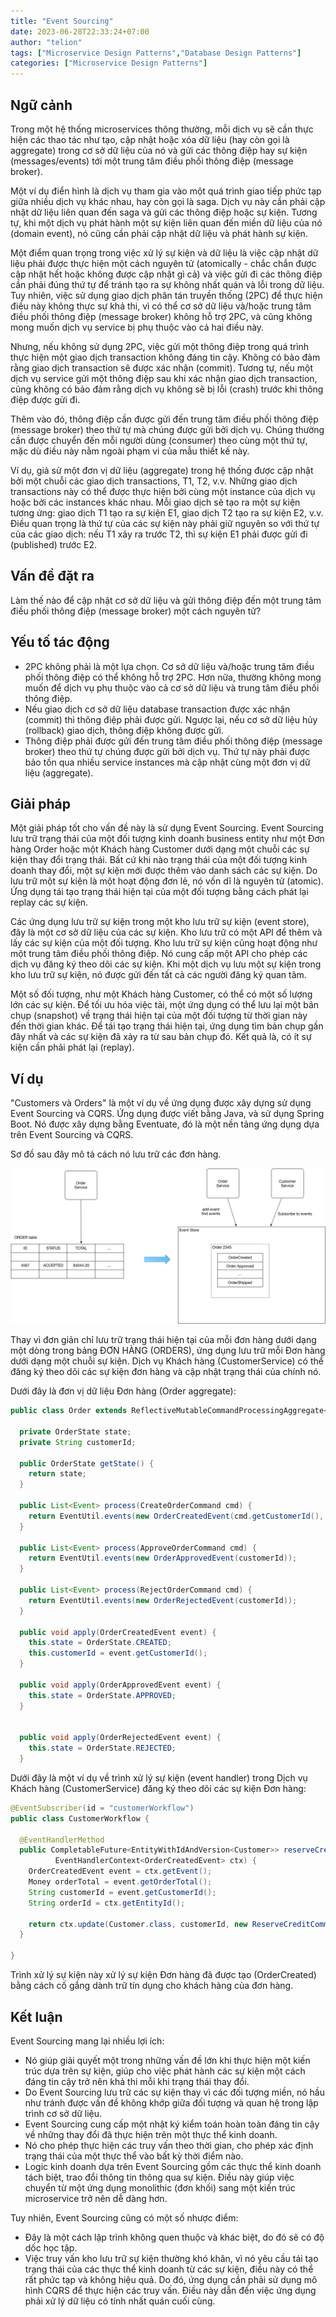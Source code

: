 ```yaml
---
title: "Event Sourcing"
date: 2023-06-28T22:33:24+07:00
author: "telion"
tags: ["Microservice Design Patterns","Database Design Patterns"]
categories: ["Microservice Design Patterns"]
---
```


## Ngữ cảnh
Trong một hệ thống microservices thông thường, mỗi dịch vụ sẽ cần thực hiện các thao tác như tạo, cập nhật hoặc xóa dữ liệu (hay còn gọi là aggregate) trong cơ sở dữ liệu của nó và gửi các thông điệp hay sự kiện (messages/events) tới một trung tâm điều phối thông điệp (message broker).

Một ví dụ điển hình là dịch vụ tham gia vào một quá trình giao tiếp phức tạp giữa nhiều dịch vụ khác nhau, hay còn gọi là saga. Dịch vụ này cần phải cập nhật dữ liệu liên quan đến saga và gửi các thông điệp hoặc sự kiện. Tương tự, khi một dịch vụ phát hành một sự kiện liên quan đến miền dữ liệu của nó (domain event), nó cũng cần phải cập nhật dữ liệu và phát hành sự kiện.

Một điểm quan trọng trong việc xử lý sự kiện và dữ liệu là việc cập nhật dữ liệu phải được thực hiện một cách nguyên tử (atomically - chắc chắn được cập nhật hết hoặc không được cập nhật gì cả) và việc gửi đi các thông điệp cần phải đúng thứ tự để tránh tạo ra sự không nhất quán và lỗi trong dữ liệu.
Tuy nhiên, việc sử dụng giao dịch phân tán truyền thống (2PC) để thực hiện điều này không thực sự khả thi, vì có thể cơ sở dữ liệu và/hoặc trung tâm điều phối thông điệp (message broker) không hỗ trợ 2PC, và cũng không mong muốn dịch vụ service bị phụ thuộc vào cả hai điều này.

Nhưng, nếu không sử dụng 2PC, việc gửi một thông điệp trong quá trình thực hiện một giao dịch transaction không đáng tin cậy. Không có bảo đảm rằng giao dịch transaction sẽ được xác nhận (commit). Tương tự, nếu một dịch vụ service gửi một thông điệp sau khi xác nhận giao dịch transaction, cũng không có bảo đảm rằng dịch vụ không sẽ bị lỗi (crash) trước khi thông điệp được gửi đi.

Thêm vào đó, thông điệp cần được gửi đến trung tâm điều phối thông điệp (message broker) theo thứ tự mà chúng được gửi bởi dịch vụ. Chúng thường cần được chuyển đến mỗi người dùng (consumer) theo cùng một thứ tự, mặc dù điều này nằm ngoài phạm vi của mẫu thiết kế này.

Ví dụ, giả sử một đơn vị dữ liệu (aggregate) trong hệ thống được cập nhật bởi một chuỗi các giao dịch transactions, T1, T2, v.v. Những giao dịch transactions này có thể được thực hiện bởi cùng một instance của dịch vụ hoặc bởi các instances khác nhau. Mỗi giao dịch sẽ tạo ra một sự kiện tương ứng: giao dịch T1 tạo ra sự kiện E1, giao dịch T2 tạo ra sự kiện E2, v.v. Điều quan trọng là thứ tự của các sự kiện này phải giữ nguyên so với thứ tự của các giao dịch: nếu T1 xảy ra trước T2, thì sự kiện E1 phải được gửi đi (published) trước E2.

## Vấn đề đặt ra
Làm thế nào để cập nhật cơ sở dữ liệu và gửi thông điệp đến một trung tâm điều phối thông điệp (message broker) một cách nguyên tử?

## Yếu tố tác động
- 2PC không phải là một lựa chọn. Cơ sở dữ liệu và/hoặc trung tâm điều phối thông điệp có thể không hỗ trợ 2PC. Hơn nữa, thường không mong muốn để dịch vụ phụ thuộc vào cả cơ sở dữ liệu và trung tâm điều phối thông điệp.
- Nếu giao dịch cơ sở dữ liệu database transaction được xác nhận (commit) thì thông điệp phải được gửi. Ngược lại, nếu cơ sở dữ liệu hủy (rollback) giao dịch, thông điệp không được gửi.
- Thông điệp phải được gửi đến trung tâm điều phối thông điệp (message broker) theo thứ tự chúng được gửi bởi dịch vụ. Thứ tự này phải được bảo tồn qua nhiều service instances mà cập nhật cùng một đơn vị dữ liệu (aggregate).

## Giải pháp
Một giải pháp tốt cho vấn đề này là sử dụng Event Sourcing. Event Sourcing lưu trữ trạng thái của một đối tượng kinh doanh business entity như một Đơn hàng Order hoặc một Khách hàng Customer dưới dạng một chuỗi các sự kiện thay đổi trạng thái. Bất cứ khi nào trạng thái của một đối tượng kinh doanh thay đổi, một sự kiện mới được thêm vào danh sách các sự kiện. Do lưu trữ một sự kiện là một hoạt động đơn lẻ, nó vốn dĩ là nguyên tử (atomic). Ứng dụng tái tạo trạng thái hiện tại của một đối tượng bằng cách phát lại replay các sự kiện.

Các ứng dụng lưu trữ sự kiện trong một kho lưu trữ sự kiện (event store), đây là một cơ sở dữ liệu của các sự kiện. Kho lưu trữ có một API để thêm và lấy các sự kiện của một đối tượng. Kho lưu trữ sự kiện cũng hoạt động như một trung tâm điều phối thông điệp. Nó cung cấp một API cho phép các dịch vụ đăng ký theo dõi các sự kiện. Khi một dịch vụ lưu một sự kiện trong kho lưu trữ sự kiện, nó được gửi đến tất cả các người đăng ký quan tâm.

Một số đối tượng, như một Khách hàng Customer, có thể có một số lượng lớn các sự kiện. Để tối ưu hóa việc tải, một ứng dụng có thể lưu lại một bản chụp (snapshot) về trạng thái hiện tại của một đối tượng từ thời gian này đến thời gian khác. Để tái tạo trạng thái hiện tại, ứng dụng tìm bản chụp gần đây nhất và các sự kiện đã xảy ra từ sau bản chụp đó. Kết quả là, có ít sự kiện cần phải phát lại (replay).

## Ví dụ
"Customers và Orders" là một ví dụ về ứng dụng được xây dựng sử dụng Event Sourcing và CQRS. Ứng dụng được viết bằng Java, và sử dụng Spring Boot. Nó được xây dựng bằng Eventuate, đó là một nền tảng ứng dụng dựa trên Event Sourcing và CQRS.

Sơ đồ sau đây mô tả cách nó lưu trữ các đơn hàng.

![Event Sourcing](storingevents.png)

Thay vì đơn giản chỉ lưu trữ trạng thái hiện tại của mỗi đơn hàng dưới dạng một dòng trong bảng ĐƠN HÀNG (ORDERS), ứng dụng lưu trữ mỗi Đơn hàng dưới dạng một chuỗi sự kiện. Dịch vụ Khách hàng (CustomerService) có thể đăng ký theo dõi các sự kiện đơn hàng và cập nhật trạng thái của chính nó.

Dưới đây là đơn vị dữ liệu Đơn hàng (Order aggregate):
```java
public class Order extends ReflectiveMutableCommandProcessingAggregate<Order, OrderCommand> {

  private OrderState state;
  private String customerId;

  public OrderState getState() {
    return state;
  }

  public List<Event> process(CreateOrderCommand cmd) {
    return EventUtil.events(new OrderCreatedEvent(cmd.getCustomerId(), cmd.getOrderTotal()));
  }

  public List<Event> process(ApproveOrderCommand cmd) {
    return EventUtil.events(new OrderApprovedEvent(customerId));
  }

  public List<Event> process(RejectOrderCommand cmd) {
    return EventUtil.events(new OrderRejectedEvent(customerId));
  }

  public void apply(OrderCreatedEvent event) {
    this.state = OrderState.CREATED;
    this.customerId = event.getCustomerId();
  }

  public void apply(OrderApprovedEvent event) {
    this.state = OrderState.APPROVED;
  }


  public void apply(OrderRejectedEvent event) {
    this.state = OrderState.REJECTED;
  }
```

Dưới đây là một ví dụ về trình xử lý sự kiện (event handler) trong Dịch vụ Khách hàng (CustomerService) đăng ký theo dõi các sự kiện Đơn hàng:
```java
@EventSubscriber(id = "customerWorkflow")
public class CustomerWorkflow {

  @EventHandlerMethod
  public CompletableFuture<EntityWithIdAndVersion<Customer>> reserveCredit(
          EventHandlerContext<OrderCreatedEvent> ctx) {
    OrderCreatedEvent event = ctx.getEvent();
    Money orderTotal = event.getOrderTotal();
    String customerId = event.getCustomerId();
    String orderId = ctx.getEntityId();

    return ctx.update(Customer.class, customerId, new ReserveCreditCommand(orderTotal, orderId));
  }

}
```

Trình xử lý sự kiện này xử lý sự kiện Đơn hàng đã được tạo (OrderCreated) bằng cách cố gắng dành trữ tín dụng cho khách hàng của đơn hàng.

## Kết luận
Event Sourcing mang lại nhiều lợi ích:
- Nó giúp giải quyết một trong những vấn đề lớn khi thực hiện một kiến trúc dựa trên sự kiện, giúp cho việc phát hành các sự kiện một cách đáng tin cậy trở nên khả thi mỗi khi trạng thái thay đổi.
- Do Event Sourcing lưu trữ các sự kiện thay vì các đối tượng miền, nó hầu như tránh được vấn đề không khớp giữa đối tượng và quan hệ trong lập trình cơ sở dữ liệu.
- Event Sourcing cung cấp một nhật ký kiểm toán hoàn toàn đáng tin cậy về những thay đổi đã thực hiện trên một thực thể kinh doanh.
- Nó cho phép thực hiện các truy vấn theo thời gian, cho phép xác định trạng thái của một thực thể vào bất kỳ thời điểm nào.
- Logic kinh doanh dựa trên Event Sourcing gồm các thực thể kinh doanh tách biệt, trao đổi thông tin thông qua sự kiện. Điều này giúp việc chuyển từ một ứng dụng monolithic (đơn khối) sang một kiến trúc microservice trở nên dễ dàng hơn.

Tuy nhiên, Event Sourcing cũng có một số nhược điểm:
- Đây là một cách lập trình không quen thuộc và khác biệt, do đó sẽ có độ dốc học tập.
- Việc truy vấn kho lưu trữ sự kiện thường khó khăn, vì nó yêu cầu tái tạo trạng thái của các thực thể kinh doanh từ các sự kiện, điều này có thể rất phức tạp và không hiệu quả. Do đó, ứng dụng cần phải sử dụng mô hình CQRS để thực hiện các truy vấn. Điều này dẫn đến việc ứng dụng phải xử lý dữ liệu có tính nhất quán cuối cùng.
